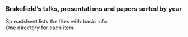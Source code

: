 ### Brakefield's talks, presentations and papers sorted by year  
Spreadsheet lists the files with basic info  
One directory for each item  

